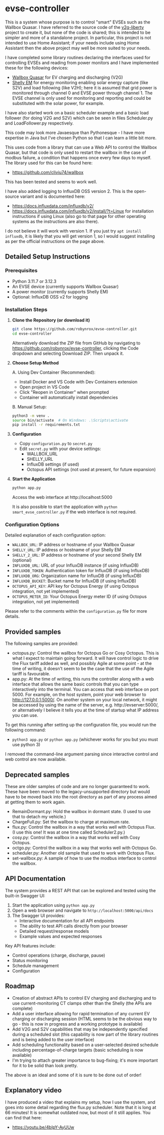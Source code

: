# evse-controller

This is a system whose purpose is to control "smart" EVSEs such as the Wallbox Quasar. I have referred to
the source code of the [v2g-liberty](https://github.com/SeitaBV/v2g-liberty/) project to create it, but none of the code
is shared; this is intended to be simpler and more of a standalone project. In particular, this project is not intended
to use Home Assistant; if your needs include using Home Assistant then the above project may well be more suited to your
needs.

I have completed some library routines declaring the interfaces used for controlling EVSEs and reading from power
monitors and I have implemented these for the following devices:

* [Wallbox Quasar](https://wallbox.com/en_ca/quasar-dc-charger) for EV charging and discharging (V2G)
* [Shelly EM](https://shellystore.co.uk/product/shelly-em/) for energy monitoring enabling solar energy capture (like S2V)
  and load following (like V2H); here it is assumed that grid power is monitored through channel 0 and EVSE power through
  channel 1. The EVSE channel is only used for monitoring and reporting and could be substituted with the solar power, for
  example.

I have also started work on a basic scheduler example and a basic load follower (for doing V2G and S2V) which can be
seen in files Scheduler.py and LoadFollower.py respectively.

This code may look more Javaesque than Pythonesque - I have more expertise in Java but I've chosen Python so that I can
learn a little bit more.

This uses code from a library that can use a Web API to control the Wallbox Quasar, but that code is only used to
restart the wallbox in the case of modbus failure, a condition that happens once every few days to myself. The library
used for this can be found here:

* https://github.com/cliviu74/wallbox

This has been tested and seems to work well.

I have also added logging to InfluxDB OSS version 2. This is the open-source variant and is documented here:

* https://docs.influxdata.com/influxdb/v2/
* https://docs.influxdata.com/influxdb/v2/install/?t=Linux for installation instructions if using Linux (also go to
  that page for other operating systems as the instructions are also there).

I do not believe it will work with version 1. If you just try `apt install influxdb`, it is likely that you will get
version 1, so I would suggest installing as per the official instructions on the page above.

## Detailed Setup Instructions

### Prerequisites
- Python 3.11.7 or 3.12.3
- An EVSE device (currently supports Wallbox Quasar)
- A power monitor (currently supports Shelly EM)
- Optional: InfluxDB OSS v2 for logging

### Installation Steps

1. **Clone the Repository (or download it)**
   ```bash
   git clone https://github.com/robynrox/evse-controller.git
   cd evse-controller
   ```

   Alternatively download the ZIP file from GitHub by navigating to
   https://github.com/robynrox/evse-controller, clicking the Code dropdown and selecting Download ZIP. Then unpack it.

2. **Choose Setup Method**

   A. Using Dev Container (Recommended):
   - Install Docker and VS Code with Dev Containers extension
   - Open project in VS Code
   - Click "Reopen in Container" when prompted
   - Container will automatically install dependencies

   B. Manual Setup:
   ```bash
   python3 -m venv .
   source bin/activate  # On Windows: .\Scripts\activate
   pip install -r requirements.txt
   ```

3. **Configuration**
   - Copy `configuration.py` to `secret.py`
   - Edit `secret.py` with your device settings:
     - WALLBOX_URL
     - SHELLY_URL
     - InfluxDB settings (if used)
     - Octopus API settings (not used at present, for future expansion)

4. **Start the Application**
   ```bash
   python app.py
   ```
   Access the web interface at http://localhost:5000

   It is also possible to start the application with `python smart_evse_controller.py` if the web interface is not required.

### Configuration Options

Detailed explanation of each configuration option:

- `WALLBOX_URL`: IP address or hostname of your Wallbox Quasar
- `SHELLY_URL`: IP address or hostname of your Shelly EM
- `SHELLY_2_URL`: IP address or hostname of your second Shelly EM (optional)
- `INFLUXDB_URL`: URL of your InfluxDB instance (if using InfluxDB)
- `INFLUXDB_TOKEN`: Authentication token for InfluxDB (if using InfluxDB)
- `INFLUXDB_ORG`: Organization name for InfluxDB (if using InfluxDB)
- `INFLUXDB_BUCKET`: Bucket name for InfluxDB (if using InfluxDB)
- `OCTOPUS_API_KEY`: API key for Octopus Energy (if using Octopus integration, not yet implemented)
- `OCTOPUS_METER_ID`: Your Octopus Energy meter ID (if using Octopus integration, not yet implemented)

Please refer to the comments within the `configuration.py` file for more details.

## Provided samples

The following samples are provided:

* octopus.py: Control the wallbox for Octopus Go or Cosy Octopus. This is what I expect to maintain going forward.
  It will have control logic to drive the Flux tariff added as well, and possibly Agile at some point - at the time
  of writing, it doesn't seem to be the case that the use of the Agile tariff is favourable.
* app.py: At the time of writing, this runs the controller along with a web interface that allows the same basic
  controls that you can type interactively into the terminal. You can access that web interface on port 5000. For example,
  on the host system, point your web browser to http://127.0.0.1:5000/. On another system on your local network,
  it might be accessed by using the name of the server, e.g. http://evserver:5000/, or alternatively I believe it
  tells you at the time of startup what IP address you can use.

To get this running after setting up the configuration file, you would run the following command:

* `python3 app.py` or `python app.py` (whichever works for you but you must use python 3)

I removed the command-line argument parsing since interactive control and web control are now available.

## Deprecated samples

These are older samples of code and are no longer guaranteed to work. These have been moved to the legacy-unsupported directory but would have to be moved back into the root directory as part of any process aimed at getting them to work again.

* RemainDormant.py: Hold the wallbox in dormant state. (I used to use that to detach my vehicle.)
* ChargeFull.py: Set the wallbox to charge at maximum rate.
* flux.py: Control the wallbox in a way that works well with Octopus Flux. (I use this one! It was at one time called
  Scheduler2.py.)
* cosy.py: Control the wallbox in a way that works well with Cosy Octopus.
* octgo.py: Control the wallbox in a way that works well with Octopus Go.
* scheduler.py: Another old sample that used to work with Octopus Flux.
* set-wallbox.py: A sample of how to use the modbus interface to control the wallbox.

## API Documentation

The system provides a REST API that can be explored and tested using the built-in Swagger UI:

1. Start the application using `python app.py`
2. Open a web browser and navigate to `http://localhost:5000/api/docs`
3. The Swagger UI provides:
   - Interactive documentation for all API endpoints
   - The ability to test API calls directly from your browser
   - Detailed request/response models
   - Example values and expected responses

Key API features include:
- Control operations (charge, discharge, pause)
- Status monitoring
- Schedule management
- Configuration

## Roadmap

* Creation of abstract APIs to control EV charging and discharging and to use current-monitoring CT clamps other than
  the Shelly (the APIs are complete)
* Add a user interface allowing for rapid termination of any current EV charging or discharging session (HTML seems to
  be the obvious way to go - this is now in progress and a working prototype is available)
* Add V2G and S2V capabilities that may be independently specified during a scheduled slot (this capability is now part
  of the library routines and is being added to the user interface)
* Add scheduling functionality based on a user-selected desired schedule including percentage-of-charge targets
  (basic scheduling is now available)
* I'm trying to attach greater importance to bug-fixing; it's more important for it to be solid than look pretty.

The above is an ideal and some of it is sure to be done out of order!

## Explanatory video

I have produced a video that explains my setup, how I use the system, and goes into some detail regarding the flux.py
scheduler. Note that it is long at 66 minutes! It is somewhat outdated now, but most of it still applies. You can find
that here:

* https://youtu.be/4bIpY-AyUUw
